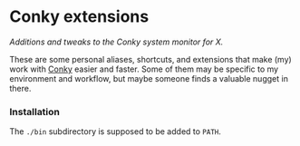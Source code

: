# Conky extensions

_Additions and tweaks to the Conky system monitor for X._

These are some personal aliases, shortcuts, and extensions that make (my) work with [Conky](https://conky.cc/) easier and faster. Some of them may be specific to my environment and workflow, but maybe someone finds a valuable nugget in there.

### Installation

The `./bin` subdirectory is supposed to be added to `PATH`.
